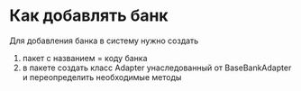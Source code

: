 # Как добавлять банк

Для добавления банка в систему нужно создать 
1. пакет с названием = коду банка
2. в пакете создать класс Adapter унаследованный от BaseBankAdapter и переопределить необходимые методы
